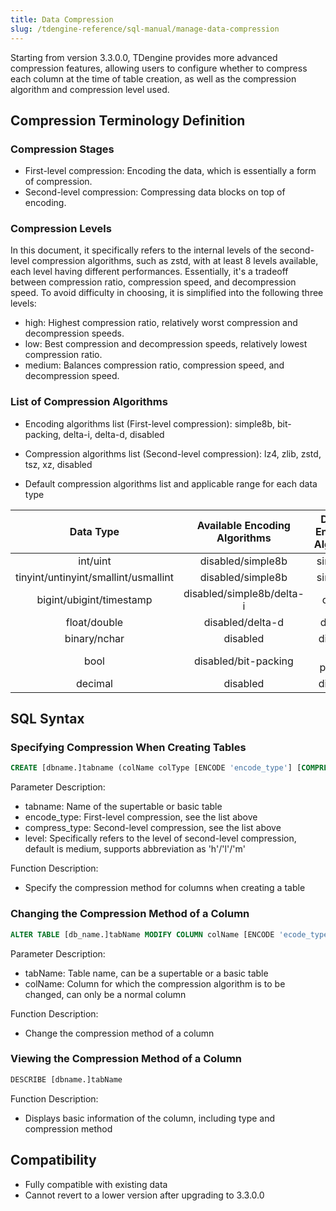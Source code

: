 ```yaml
---
title: Data Compression
slug: /tdengine-reference/sql-manual/manage-data-compression
---
```


Starting from version 3.3.0.0, TDengine provides more advanced compression features, allowing users to configure whether to compress each column at the time of table creation, as well as the compression algorithm and compression level used.

## Compression Terminology Definition

### Compression Stages

- First-level compression: Encoding the data, which is essentially a form of compression.
- Second-level compression: Compressing data blocks on top of encoding.

### Compression Levels

In this document, it specifically refers to the internal levels of the second-level compression algorithms, such as zstd, with at least 8 levels available, each level having different performances. Essentially, it's a tradeoff between compression ratio, compression speed, and decompression speed. To avoid difficulty in choosing, it is simplified into the following three levels:

- high: Highest compression ratio, relatively worst compression and decompression speeds.
- low: Best compression and decompression speeds, relatively lowest compression ratio.
- medium: Balances compression ratio, compression speed, and decompression speed.

### List of Compression Algorithms

- Encoding algorithms list (First-level compression): simple8b, bit-packing, delta-i, delta-d, disabled  

- Compression algorithms list (Second-level compression): lz4, zlib, zstd, tsz, xz, disabled

- Default compression algorithms list and applicable range for each data type

| Data Type |Available Encoding Algorithms | Default Encoding Algorithm | Available Compression Algorithms | Default Compression Algorithm | Default Compression Level |
|:------------------------------------:|:-------------------------:|:-----------:|:--------------------:|:----:|:------:|
| int/uint                             | disabled/simple8b         | simple8b    | lz4/zlib/zstd/xz     | lz4  | medium |
| tinyint/untinyint/smallint/usmallint | disabled/simple8b         | simple8b    | lz4/zlib/zstd/xz     | zlib | medium |
| bigint/ubigint/timestamp             | disabled/simple8b/delta-i | delta-i     | lz4/zlib/zstd/xz     | lz4  | medium |
| float/double                         | disabled/delta-d          | delta-d     | lz4/zlib/zstd/xz/tsz | lz4  | medium |
| binary/nchar                         | disabled                  | disabled    | lz4/zlib/zstd/xz     | zstd | medium |
| bool                                 | disabled/bit-packing      | bit-packing | lz4/zlib/zstd/xz     | zstd | medium |
| decimal                              | disabled                  | disabled    | lz4/zlib/zstd/xz     | zstd | medium |

## SQL Syntax

### Specifying Compression When Creating Tables

```sql
CREATE [dbname.]tabname (colName colType [ENCODE 'encode_type'] [COMPRESS 'compress_type' [LEVEL 'level'], [, other create_definition]...])
```

Parameter Description:

- tabname: Name of the supertable or basic table
- encode_type: First-level compression, see the list above
- compress_type: Second-level compression, see the list above
- level: Specifically refers to the level of second-level compression, default is medium, supports abbreviation as 'h'/'l'/'m'

Function Description:

- Specify the compression method for columns when creating a table

### Changing the Compression Method of a Column

```sql
ALTER TABLE [db_name.]tabName MODIFY COLUMN colName [ENCODE 'ecode_type'] [COMPRESS 'compress_type'] [LEVEL "high"]

```

Parameter Description:

- tabName: Table name, can be a supertable or a basic table
- colName: Column for which the compression algorithm is to be changed, can only be a normal column

Function Description:

- Change the compression method of a column

### Viewing the Compression Method of a Column

```sql
DESCRIBE [dbname.]tabName
```

Function Description:

- Displays basic information of the column, including type and compression method

## Compatibility

- Fully compatible with existing data
- Cannot revert to a lower version after upgrading to 3.3.0.0
